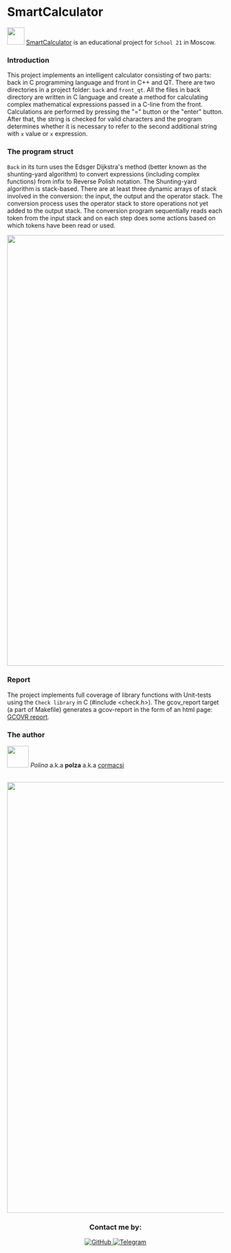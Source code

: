 # SmartCalculator

<img src="../img/calculator.png" alt="" width="40"> <a href="https://youtu.be/RQUuqbzQVsY">SmartCalculator</a> is an educational project for ``School 21`` in Moscow.

### Introduction

This project implements an intelligent calculator consisting of two parts: back in C programming language and front in C++ and QT.
There are two directories in a project folder: ``back`` and ``front_qt``. All the files in back directory are written in C language and create a method for calculating complex mathematical expressions passed in a С-line from the front. Calculations are performed by pressing the "=" button or the "enter" button. After that, the string is checked for valid characters and the program determines whether it is necessary to refer to the second additional string with ``x`` value or ``x`` expression. 

### The program struct

``Back`` in its turn uses the Edsger Dijkstra's method (better known as the shunting-yard algorithm) to convert expressions (including complex functions) from infix to Reverse Polish notation. The Shunting-yard algorithm is stack-based. There are at least three dynamic arrays of stack involved in the conversion: the input, the output and the operator stack. The conversion process uses the operator stack to store operations not yet added to the output stack. The conversion program sequentially reads each token from the input stack and on each step does some actions based on which tokens have been read or used.

<a>
    <img src="../img/calc_struct.png" alt="" width="1000">
</a>

### Report

The project implements full coverage of library functions with Unit-tests using the ``Check library`` in C (#include <check.h>).
The gcov_report target (a part of Makefile) generates a gcov-report in the form of an html page: <a href="../../back/gcov_report/gcov_report.html">GCOVR report</a>.

### The author

<img src="../img/say_hi.gif" alt="" width="50"> *Polina* a.k.a **polza** a.k.a <a href="https://github.com/cormacsi">cormacsi</a>

<br>
<a>
    <img src="../img/calc.gif" alt="" width="1000">
</a>

<br>
<h3 align="center">Contact me by:</h3>
<div align="center">
  <a href="https://github.com/cormacsi/">
    <img src="../img/github-cormacsi.svg" alt="GitHub">
  </a>
   <a href="https://t.me/ampolza">
    <img src="../img/telegram-ampolza.svg" alt="Telegram">
  </a><br />
</div>
<br>


